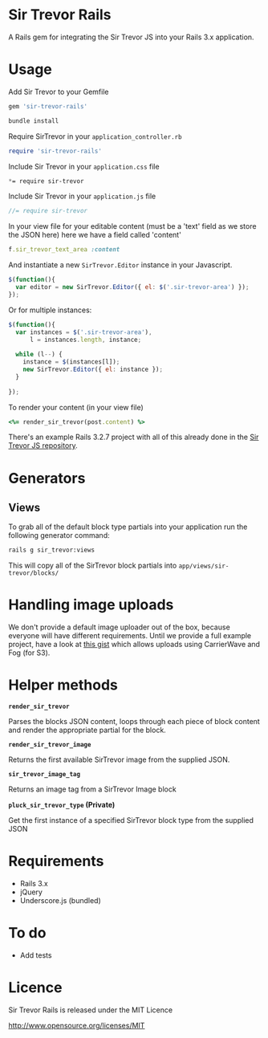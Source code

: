 # Sir Trevor Rails

A Rails gem for integrating the Sir Trevor JS into your Rails 3.x application. 

# Usage

Add Sir Trevor to your Gemfile 

```ruby
gem 'sir-trevor-rails'
```

```bash
bundle install 
```

Require SirTrevor in your `application_controller.rb`

```ruby
require 'sir-trevor-rails'
```

Include Sir Trevor in your `application.css` file

```css
*= require sir-trevor
```

Include Sir Trevor in your `application.js` file

```js
//= require sir-trevor
```

In your view file for your editable content (must be a 'text' field as we store the JSON here) here we have a field called 'content'

```ruby
f.sir_trevor_text_area :content
```

And instantiate a new `SirTrevor.Editor` instance in your Javascript. 

```javascript
$(function(){
  var editor = new SirTrevor.Editor({ el: $('.sir-trevor-area') });
});
```

Or for multiple instances:

```javascript
$(function(){
  var instances = $('.sir-trevor-area'),
      l = instances.length, instance;
  
  while (l--) {
    instance = $(instances[l]);
    new SirTrevor.Editor({ el: instance });
  }
  
});
```

To render your content (in your view file)

```ruby
<%= render_sir_trevor(post.content) %>
```

There's an example Rails 3.2.7 project with all of this already done in the [Sir Trevor JS repository](https://github.com/madebymany/sir-trevor-js/tree/master/examples/rails/sir-trevor-example).

# Generators

## Views

To grab all of the default block type partials into your application run the following generator command:

```bash
rails g sir_trevor:views
```

This will copy all of the SirTrevor block partials into `app/views/sir-trevor/blocks/`

# Handling image uploads

We don't provide a default image uploader out of the box, because everyone will have different requirements. Until we provide a full example project, have a look at [this gist](https://gist.github.com/cjbell88/7091537) which allows uploads using CarrierWave and Fog (for S3). 

# Helper methods

**`render_sir_trevor`**

Parses the blocks JSON content, loops through each piece of block content and render the appropriate partial for the block. 

**`render_sir_trevor_image`**

Returns the first available SirTrevor image from the supplied JSON.

**`sir_trevor_image_tag`**

Returns an image tag from a SirTrevor Image block

**`pluck_sir_trevor_type` (Private)**

Get the first instance of a specified SirTrevor block type from the supplied JSON

# Requirements

- Rails 3.x  
- jQuery
- Underscore.js (bundled)

# To do

- Add tests 

# Licence

Sir Trevor Rails is released under the MIT Licence

http://www.opensource.org/licenses/MIT
